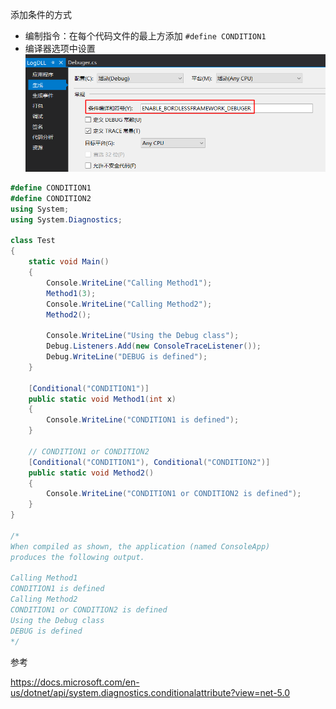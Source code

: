 添加条件的方式

-   编制指令：在每个代码文件的最上方添加 ```#define CONDITION1```
-   编译器选项中设置
    ![image-20210112114626312](assets/image-20210112114626312.png)

``` csharp
#define CONDITION1
#define CONDITION2
using System;
using System.Diagnostics;

class Test
{
    static void Main()
    {
        Console.WriteLine("Calling Method1");
        Method1(3);
        Console.WriteLine("Calling Method2");
        Method2();

        Console.WriteLine("Using the Debug class");
        Debug.Listeners.Add(new ConsoleTraceListener());
        Debug.WriteLine("DEBUG is defined");
    }

    [Conditional("CONDITION1")]
    public static void Method1(int x)
    {
        Console.WriteLine("CONDITION1 is defined");
    }

    // CONDITION1 or CONDITION2
    [Conditional("CONDITION1"), Conditional("CONDITION2")]
    public static void Method2()
    {
        Console.WriteLine("CONDITION1 or CONDITION2 is defined");
    }
}

/*
When compiled as shown, the application (named ConsoleApp)
produces the following output.

Calling Method1
CONDITION1 is defined
Calling Method2
CONDITION1 or CONDITION2 is defined
Using the Debug class
DEBUG is defined
*/
```



参考

https://docs.microsoft.com/en-us/dotnet/api/system.diagnostics.conditionalattribute?view=net-5.0